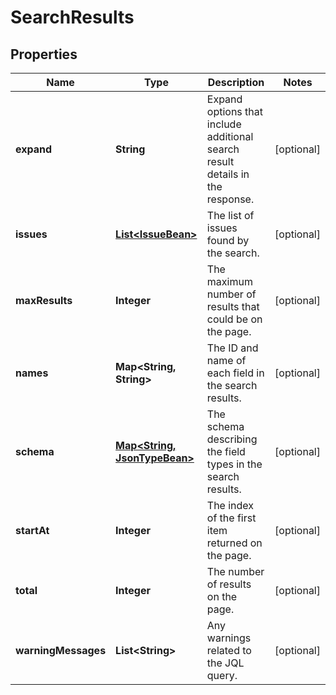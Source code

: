 # SearchResults

## Properties
Name | Type | Description | Notes
------------ | ------------- | ------------- | -------------
**expand** | **String** | Expand options that include additional search result details in the response. |  [optional]
**issues** | [**List&lt;IssueBean&gt;**](IssueBean.md) | The list of issues found by the search. |  [optional]
**maxResults** | **Integer** | The maximum number of results that could be on the page. |  [optional]
**names** | **Map&lt;String, String&gt;** | The ID and name of each field in the search results. |  [optional]
**schema** | [**Map&lt;String, JsonTypeBean&gt;**](JsonTypeBean.md) | The schema describing the field types in the search results. |  [optional]
**startAt** | **Integer** | The index of the first item returned on the page. |  [optional]
**total** | **Integer** | The number of results on the page. |  [optional]
**warningMessages** | **List&lt;String&gt;** | Any warnings related to the JQL query. |  [optional]
